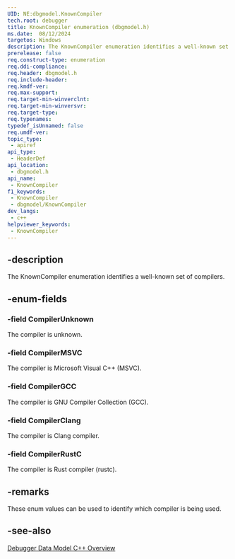 ```yaml
---
UID: NE:dbgmodel.KnownCompiler
tech.root: debugger
title: KnownCompiler enumeration (dbgmodel.h)
ms.date:  08/12/2024
targetos: Windows
description: The KnownCompiler enumeration identifies a well-known set of compilers.  
prerelease: false
req.construct-type: enumeration
req.ddi-compliance: 
req.header: dbgmodel.h
req.include-header: 
req.kmdf-ver: 
req.max-support: 
req.target-min-winverclnt: 
req.target-min-winversvr: 
req.target-type: 
req.typenames: 
typedef_isUnnamed: false
req.umdf-ver: 
topic_type:
 - apiref
api_type:
 - HeaderDef
api_location:
 - dbgmodel.h
api_name:
 - KnownCompiler
f1_keywords:
 - KnownCompiler
 - dbgmodel/KnownCompiler
dev_langs:
 - c++
helpviewer_keywords:
 - KnownCompiler
---
```


## -description

The KnownCompiler enumeration identifies a well-known set of compilers.  

## -enum-fields

### -field CompilerUnknown

The compiler is unknown.   

### -field CompilerMSVC

The compiler is Microsoft Visual C++ (MSVC).  

### -field CompilerGCC

The compiler is GNU Compiler Collection (GCC). 

### -field CompilerClang

The compiler is Clang compiler.   

### -field CompilerRustC

The compiler is Rust compiler (rustc).   

## -remarks
      
These enum values can be used to identify which compiler is being used. 

## -see-also

[Debugger Data Model C++ Overview](/windows-hardware/drivers/debugger/data-model-cpp-overview)



